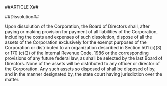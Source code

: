 ##ARTICLE X##

##Dissolution##

Upon dissolution of the Corporation, the Board of Directors shall, after
paying or making provision for payment of all liabilities of the
Corporation, including the costs and expenses of such dissolution,
dispose of all the assets of the Corporation exclusively for the exempt
purposes of the Corporation or distributed to an organization described
in Section 501 (c)(3) or 170 (c)(2) of the Internal Revenue Code, 1986
or the corresponding provisions of any future federal law, as shall be
selected by the last Board of Directors. None of the assets will be
distributed to any officer or director of the Corporation. Any such
assets so disposed of shall be disposed of by, and in the manner
designated by, the state court having jurisdiction over the matter.
